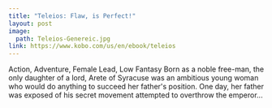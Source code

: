 ```yaml
---
title: "Teleios: Flaw, is Perfect!"
layout: post
image:
  path: Teleios-Genereic.jpg
link: https://www.kobo.com/us/en/ebook/teleios
---
```

Action, Adventure, Female Lead, Low Fantasy
Born as a noble free-man, the only daughter of a lord, Arete of Syracuse was an ambitious young woman who would do anything to succeed her father's position. One day, her father was exposed of his secret movement attempted to overthrow the emperor...